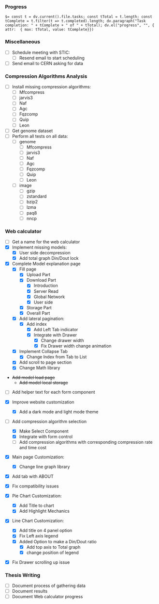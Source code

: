 
### Progress
`$= const t = dv.current().file.tasks; const tTotal = t.length; const tComplete = t.filter(t => t.completed).length; dv.paragraph("Task completion: " + tComplete + " of " + tTotal); dv.el("progress", "", { attr:  { max: tTotal, value: tComplete}}) `

### Miscellaneous

- [ ] Schedule meeting with STIC:
    - [ ] Resend email to start scheduling
- [ ] Send email to CERN asking for data

### Compression Algorithms Analysis

- [ ] Install missing compression algorithms:
    - [ ] Mfcompress
    - [ ] jarvis3
    - [ ] Naf
    - [ ] Agc
    - [ ] Fqzcomp
    - [ ] Quip
    - [ ] Leon
- [ ] Get genome dataset
- [ ] Perform all tests on all data:
    - [ ] genome
	    - [ ] Mfcompress
	    - [ ] jarvis3
	    - [ ] Naf
	    - [ ] Agc
	    - [ ] Fqzcomp
	    - [ ] Quip
	    - [ ] Leon
	- [ ] image
		- [ ] gzip
		- [ ] zstandard
		- [ ] bzip2
		- [ ] lzma
		- [ ] paq8
		- [ ] nncp

### Web calculator

- [ ] Get a name for the web calculator
- [x] Implement missing models:
    - [x] User side decompression
    - [x] Add total graph Din/Dout lock
- [x] Complete Model explanation page
	- [x] Fill page
		- [x] Upload Part
		- [x] Download Part
			- [x] Introduction
			- [x] Server Read
			- [x] Global Network
			- [x] User side
		- [x] Storage Part
		- [x] Overall Part
	- [x] Add lateral pagination:
		- [x] Add index
			- [x] Add Left Tab indicator
			- [x] Integrate with Drawer
				- [x] Change drawer width
				- [x] Fix Drawer width change animation
	- [x] Implement Collapse Tab
		- [x] Change Index from Tab to List
	- [x] Add scroll to page section
	- [x] Change Math library
-  ~~Add model load page~~
    - ~~Add model local storage~~
- [ ] Add helper text for each form component
- [x] Improve website customization
	- [x] Add a dark mode and light mode theme
- [ ] Add compression algorithm selection 
	- [x] Make Select Component
	- [x] Integrate with form control
	- [ ] Add  compression algorithms with corresponding compression rate and time cost
- [x] Main page Customization:
	- [x] Change line graph library
- [x] Add tab with ABOUT
- [x] Fix compatibility issues
- [x] Pie Chart Customization:
	- [x] Add Title to chart
	- [x] Add Highlight Mechanics
- [x] Line Chart Customization:
	- [x] Add title on 4 panel option
	- [x] Fix Left axis legend
	- [x] Added Option to make a Din/Dout ratio
		- [x] Add top axis to Total graph
		- [x] change position of legend
- [x] Fix Drawer scrolling up issue


### Thesis Writing

- [ ] Document process of gathering data
- [ ] Document results
- [ ] Document Web calculator progress
